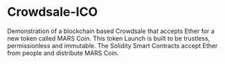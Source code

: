 # Crowdsale-ICO
Demonstration of a blockchain based Crowdsale that accepts Ether for a new token called MARS Coin. This token Launch is built to be trustless, permissionless and immutable.  The Solidity Smart Contracts accept Ether from people and distribute MARS Coin. 
